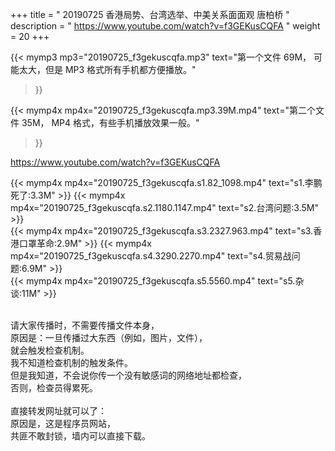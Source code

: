+++
title = " 20190725 香港局势、台湾选举、中美关系面面观 唐柏桥 "
description = " https://www.youtube.com/watch?v=f3GEKusCQFA "
weight = 20
+++

{{< mymp3  mp3="20190725_f3gekuscqfa.mp3" 
text="第一个文件 69M， 可能太大，但是 MP3 格式所有手机都方便播放。"
>}}

{{< mymp4x mp4x="20190725_f3gekuscqfa.mp3.39M.mp4" 
text="第二个文件 35M， MP4 格式，有些手机播放效果一般。"
>}}

https://www.youtube.com/watch?v=f3GEKusCQFA

{{< mymp4x mp4x="20190725_f3gekuscqfa.s1.82_1098.mp4"         text="s1.李鹏死了:3.3M" >}}
{{< mymp4x mp4x="20190725_f3gekuscqfa.s2.1180.1147.mp4"       text="s2.台湾问题:3.5M" >}}  
{{< mymp4x mp4x="20190725_f3gekuscqfa.s3.2327.963.mp4"        text="s3.香港口罩革命:2.9M" >}} 
{{< mymp4x mp4x="20190725_f3gekuscqfa.s4.3290.2270.mp4"       text="s4.贸易战问题:6.9M" >}}  
{{< mymp4x mp4x="20190725_f3gekuscqfa.s5.5560.mp4"            text="s5.杂谈:11M" >}}


<br>
请大家传播时，不需要传播文件本身，<br>
原因是：一旦传播过大东西（例如，图片，文件），<br>
就会触发检查机制。<br>
我不知道检查机制的触发条件。<br>
但是我知道，不会说你传一个没有敏感词的网络地址都检查，<br>
否则，检查员得累死。<br><br>
直接转发网址就可以了：<br>
原因是，这是程序员网站，<br>
共匪不敢封锁，墙内可以直接下载。







